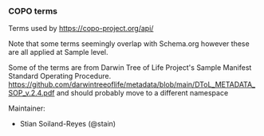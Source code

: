 ### COPO terms

Terms used by https://copo-project.org/api/

Note that some terms seemingly overlap with Schema.org however these are all applied at Sample level.

Some of the terms are from  Darwin Tree of Life Project's Sample Manifest Standard Operating Procedure.
<https://github.com/darwintreeoflife/metadata/blob/main/DToL_METADATA_SOP_v.2.4.pdf>
and should probably move to a different namespace

Maintainer: 
- Stian Soiland-Reyes (@stain)
